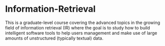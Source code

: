 # Information-Retrieval
This is a graduate-level course covering the advanced topics in the growing field of information retrieval (IR) where the goal is to study how to build intelligent software tools to help users management and make use of large amounts of unstructured (typically textual) data.
